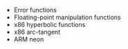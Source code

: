* Error functions
* Floating-point manipulation functions
* x86 hyperbolic functions
* x86 arc-tangent
* ARM neon
